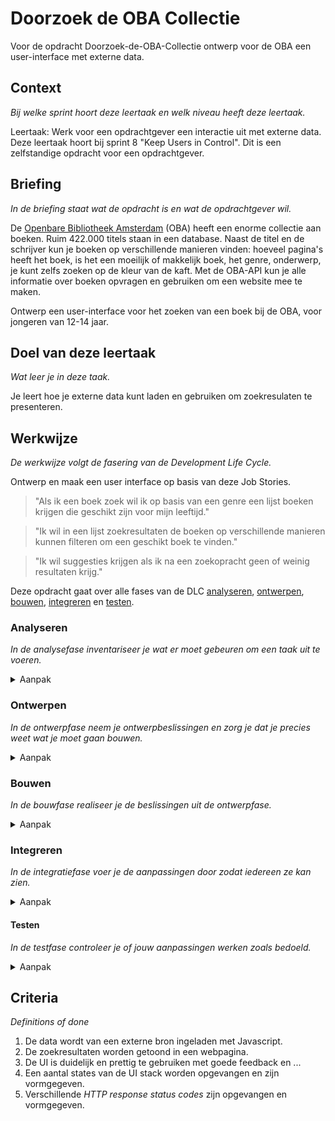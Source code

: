 # Doorzoek de OBA Collectie

Voor de opdracht Doorzoek-de-OBA-Collectie ontwerp voor de OBA een user-interface met externe data.

## Context
*Bij welke sprint hoort deze leertaak en welk niveau heeft deze leertaak.*

Leertaak: Werk voor een opdrachtgever een interactie uit met externe data.
Deze leertaak hoort bij sprint 8 "Keep Users in Control".
Dit is een zelfstandige opdracht voor een opdrachtgever.

## Briefing
*In de briefing staat wat de opdracht is en wat de opdrachtgever wil.*

De [Openbare Bibliotheek Amsterdam](https://www.oba.nl) (OBA) heeft een enorme collectie aan boeken. Ruim 422.000 titels staan in een database. Naast de titel en de schrijver kun je boeken op verschillende manieren vinden: hoeveel pagina's heeft het boek, is het een moeilijk of makkelijk boek, het genre, onderwerp, je kunt zelfs zoeken op de kleur van de kaft. Met de OBA-API kun je alle informatie over boeken opvragen en gebruiken om een website mee te maken.

Ontwerp een user-interface voor het zoeken van een boek bij de OBA, voor jongeren van 12-14 jaar.

## Doel van deze leertaak
*Wat leer je in deze taak.*

Je leert hoe je externe data kunt laden en gebruiken om zoekresulaten te presenteren.

## Werkwijze
*De werkwijze volgt de fasering van de Development Life Cycle.*

Ontwerp en maak een user interface op basis van deze Job Stories.

> "Als ik een boek zoek wil ik op basis van een genre een lijst boeken krijgen die geschikt zijn voor mijn leeftijd."

> "Ik wil in een lijst zoekresultaten de boeken op verschillende manieren kunnen filteren om een geschikt boek te vinden."

> "Ik wil suggesties krijgen als ik na een zoekopracht geen of weinig resultaten krijg."

Deze opdracht gaat over alle fases van de DLC [analyseren](#analyseren), [ontwerpen](#ontwerpen), [bouwen](#bouwen), [integreren](#integreren) en [testen](#testen).

### Analyseren
*In de analysefase inventariseer je wat er moet gebeuren om een taak uit te voeren.*

<details>
<summary>Aanpak</summary>

1. Onderzoek de doelgroep.
2. Onderzoek de functionaliteiten.
3. Onderzoek de OBA-API.
4. Maak een debrief zoals je geleerd hebt.

#### Materiaal

- [OBA-API documentatie](https://zoeken.oba.nl/api/v1/)

</details>

### Ontwerpen
*In de ontwerpfase neem je ontwerpbeslissingen en zorg je dat je precies weet wat je moet gaan bouwen.*

<details>
<summary>Aanpak</summary>

1. Beschrijf de doelgroep in een user scenario.
2. Zoek UI voorbeelden voor het zoekformulier en het tonen van resultaten.
3. Schets per Job Story een wireflow van de interface en werking.
4. Ontwerp de verschillende states.
5. Teken een break-down schets.

#### Materiaal

- [How User Scenarios help To Improve Your UX](https://usabilla.com/blog/how-user-scenarios-help-to-improve-your-ux/)
- [How to fix a bad user interface](https://www.scotthurff.com/posts/why-your-user-interface-is-awkward-youre-ignoring-the-ui-stack/).

</details>

### Bouwen
*In de bouwfase realiseer je de beslissingen uit de ontwerpfase.*
<details>
<summary>Aanpak</summary>

1. Bouw het ontwerp.

#### Materiaal

n.v.t.

</details>


### Integreren
*In de integratiefase voer je de aanpassingen door zodat iedereen ze kan zien.*

<details>
<summary>Aanpak</summary>

1. Zet je code op Github. 

#### Materiaal

- 

</details>

#### Testen
*In de testfase controleer je of jouw aanpassingen werken zoals bedoeld.*

<details>
<summary>Aanpak</summary>

1. Test je ontwerp en verwerk de testresultaten.
2. Presenteer je ontwerp bij de opdrachtgever.

#### Materiaal

- Tips over hoe je je werk presenteert aan een opdrachtgever op basis van Job Stories. 

</details>

## Criteria
*Definitions of done*

1. De data wordt van een externe bron ingeladen met Javascript.
2. De zoekresultaten worden getoond in een webpagina.
3. De UI is duidelijk en prettig te gebruiken met goede feedback en ...
4. Een aantal states van de UI stack worden opgevangen en zijn vormgegeven.
5. Verschillende *HTTP response status codes* zijn opgevangen en vormgegeven.

